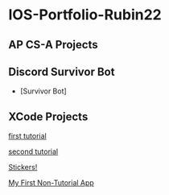 # IOS-Portfolio-Rubin22

## AP CS-A Projects

## Discord Survivor Bot
* [Survivor Bot]

## XCode Projects

[first tutorial](https://github.com/haonnoah123/warCardGame)

[second tutorial](https://github.com/haonnoah123/Apple-Map-Tutorial)

[Stickers!](https://github.com/haonnoah123/iOS-Stickers)

[My First Non-Tutorial App](https://github.com/haonnoah123/first-app)

